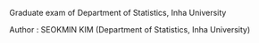 Graduate exam of Department of Statistics, Inha University

Author : SEOKMIN KIM (Department of Statistics, Inha University)

